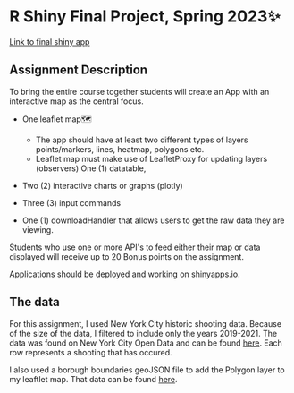 # R Shiny Final Project, Spring 2023✨
[Link to final shiny app](https://mehussey.shinyapps.io/FinalProject/)

## Assignment Description
To bring the entire course together students will create an App with an interactive map as the central focus.


- One leaflet map🗺️

  - The app should have at least two different types of layers
points/markers, lines, heatmap, polygons etc.
  - Leaflet map must make use of LeafletProxy for updating layers (observers)
One (1) datatable,

- Two (2) interactive charts or graphs (plotly)

- Three (3) input commands

- One (1) downloadHandler that allows users to get the raw data they are viewing.

Students who use one or more API's to feed either their map or data displayed will receive up to 20 Bonus points on the assignment.

Applications should be deployed and working on shinyapps.io.

## The data
For this assignment, I used New York City historic shooting data. Because of the size of the data, I filtered to include only the years 2019-2021. The data was found on New York City Open Data and can be found [here](https://data.cityofnewyork.us/Public-Safety/NYPD-Shooting-Incident-Data-Historic-/833y-fsy8). Each row represents a shooting that has occured. 

I also used a borough boundaries geoJSON file to add the Polygon layer to my leaftlet map. That data can be found [here](https://data.cityofnewyork.us/City-Government/Borough-Boundaries/tqmj-j8zm). 
